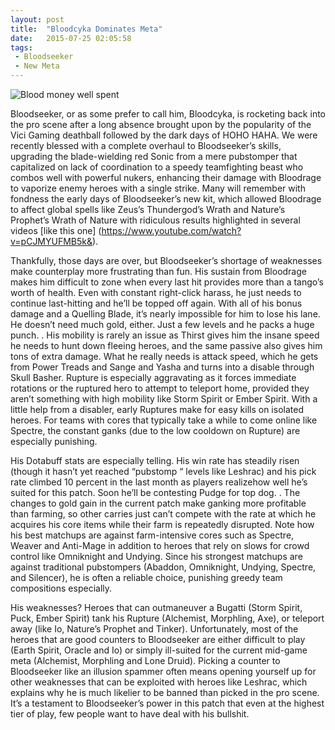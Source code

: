 ```yaml
---
layout: post
title:  "Bloodcyka Dominates Meta"
date:   2015-07-25 02:05:58
tags:
 - Bloodseeker
 - New Meta
---
```

![Blood money well spent](http://johnygall.github.io/assets/articleImages/bloodSeeker.png)

Bloodseeker, or as some prefer to call him, Bloodcyka, is rocketing back into the pro scene after a long absence brought upon by the popularity of the Vici Gaming deathball followed by the dark days of HOHO HAHA. We were recently blessed with a complete overhaul to Bloodseeker’s skills, upgrading the blade-wielding red Sonic from a mere pubstomper that capitalized on lack of coordination to a speedy teamfighting beast who combos well with powerful nukers, enhancing their damage with Bloodrage to vaporize enemy heroes with a single strike. Many will remember with fondness the early days of Bloodseeker’s new kit, which allowed Bloodrage to affect global spells like Zeus’s Thundergod’s Wrath and Nature’s Prophet’s Wrath of Nature with ridiculous results highlighted in several videos [like this one] (https://www.youtube.com/watch?v=pCJMYUFMB5k&).

Thankfully, those days are over, but Bloodseeker’s shortage of weaknesses make counterplay more frustrating than fun. His sustain from Bloodrage makes him difficult to zone when every last hit provides more than a tango’s worth of health. Even with constant right-click harass, he just needs to continue last-hitting and he’ll be topped off again. With all of his bonus damage and a Quelling Blade, it’s nearly impossible for him to lose his lane. He doesn’t need much gold, either. Just a few levels and he packs a huge punch. . His mobility is rarely an issue as Thirst gives him the insane speed he needs to hunt down fleeing heroes, and the same passive also gives him tons of extra damage. What he really needs is attack speed, which he gets from Power Treads and Sange and Yasha and turns into a disable through Skull Basher. Rupture is especially aggravating as it forces immediate rotations or the ruptured hero to attempt to teleport home, provided they aren’t something with high mobility like Storm Spirit or Ember Spirit. With a little help from a disabler, early Ruptures make for easy kills on isolated heroes. For teams with cores that typically take a while to come online like Spectre, the constant ganks (due to the low cooldown on Rupture) are especially punishing.

His Dotabuff stats are especially telling. His win rate has steadily risen (though it hasn’t yet reached “pubstomp “ levels like Leshrac) and his pick rate climbed 10 percent in the last month as players realizehow well he’s suited for this patch. Soon he’ll be contesting Pudge for top dog. . The changes to gold gain in the current patch make ganking more profitable than farming, so other carries just can’t compete with the rate at which he acquires his core items while their farm is repeatedly disrupted. Note how his best matchups are against farm-intensive cores such as Spectre, Weaver and Anti-Mage in addition to heroes that rely on slows for crowd control like Omniknight and Undying. Since his strongest matchups are against traditional pubstompers (Abaddon, Omniknight, Undying, Spectre, and Silencer), he is often a reliable choice, punishing greedy team compositions especially.

His weaknesses? Heroes that can outmaneuver a Bugatti (Storm Spirit, Puck, Ember Spirit) tank his Rupture (Alchemist, Morphling, Axe), or teleport away (like Io, Nature’s Prophet and Tinker). Unfortunately, most of the heroes that are good counters to Bloodseeker are either difficult to play (Earth Spirit, Oracle and Io) or simply ill-suited for the current mid-game meta (Alchemist, Morphling and Lone Druid). Picking a counter to Bloodseeker like an illusion spammer often means opening yourself up for other weaknesses that can be exploited with heroes like Leshrac, which explains why he is much likelier to be banned than picked in the pro scene. It’s a testament to Bloodseeker’s power in this patch that even at the highest tier of play, few people want to have deal with his bullshit.
